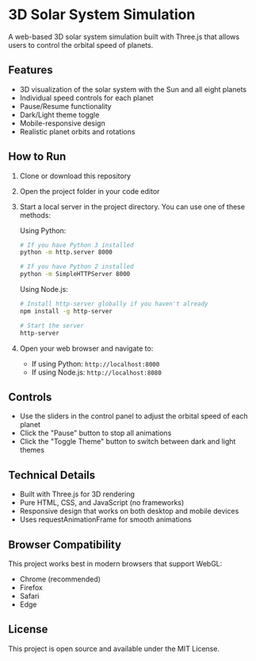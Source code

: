 # 3D Solar System Simulation

A web-based 3D solar system simulation built with Three.js that allows users to control the orbital speed of planets.

## Features

- 3D visualization of the solar system with the Sun and all eight planets
- Individual speed controls for each planet
- Pause/Resume functionality
- Dark/Light theme toggle
- Mobile-responsive design
- Realistic planet orbits and rotations

## How to Run

1. Clone or download this repository
2. Open the project folder in your code editor
3. Start a local server in the project directory. You can use one of these methods:

   Using Python:
   ```bash
   # If you have Python 3 installed
   python -m http.server 8000
   
   # If you have Python 2 installed
   python -m SimpleHTTPServer 8000
   ```

   Using Node.js:
   ```bash
   # Install http-server globally if you haven't already
   npm install -g http-server
   
   # Start the server
   http-server
   ```

4. Open your web browser and navigate to:
   - If using Python: `http://localhost:8000`
   - If using Node.js: `http://localhost:8080`

## Controls

- Use the sliders in the control panel to adjust the orbital speed of each planet
- Click the "Pause" button to stop all animations
- Click the "Toggle Theme" button to switch between dark and light themes

## Technical Details

- Built with Three.js for 3D rendering
- Pure HTML, CSS, and JavaScript (no frameworks)
- Responsive design that works on both desktop and mobile devices
- Uses requestAnimationFrame for smooth animations

## Browser Compatibility

This project works best in modern browsers that support WebGL:
- Chrome (recommended)
- Firefox
- Safari
- Edge

## License

This project is open source and available under the MIT License. 